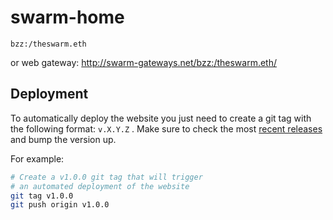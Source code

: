 # swarm-home

`bzz:/theswarm.eth`

or web gateway: http://swarm-gateways.net/bzz:/theswarm.eth/


## Deployment

To automatically deploy the website you just need to create a git tag with the following format: `v.X.Y.Z` . Make sure to check the most [recent releases](https://github.com/ethersphere/swarm-home/releases) and bump the version up.



For example:

 ```sh
# Create a v1.0.0 git tag that will trigger
# an automated deployment of the website
git tag v1.0.0
git push origin v1.0.0
 ```
